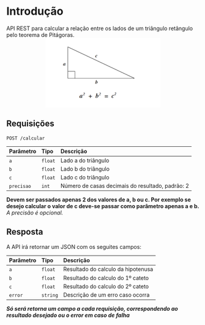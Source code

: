 # Introdução
API REST para calcular a relação entre os lados de um triângulo retângulo pelo teorema de Pitágoras.
<img src="teorema-de-pitagoras-png-1.png" alt="Teorema de Pitágoras" style="width:300px;display: block;margin-left: auto;margin-right: auto;"/>

## Requisições

```http
POST /calcular
```

| Parâmetro | Tipo | Descrição |
| :--- | :--- | :--- |
| `a` | `float` | Lado a do triângulo |
| `b` | `float` | Lado b do triângulo |
| `c` | `float` | Lado c do triângulo |
| `precisao` | `int` | Número de casas decimais do resultado, padrão: 2 |

**Devem ser passados apenas 2 dos valores de a, b ou c. Por exemplo se desejo calcular o valor de c deve-se passar como parâmetro apenas a e b.**
*A precisão é opcional.*

## Resposta

A API irá retornar um JSON com os seguites campos: 

| Parâmetro | Tipo | Descrição |
| :--- | :--- | :--- |
| `a` | `float` | Resultado do calculo da hipotenusa |
| `b` | `float` | Resultado do calculo do 1º cateto |
| `c` | `float` | Resultado do calculo do 2º cateto |
| `error` | `string` | Descrição de um erro caso ocorra |

***Só será retorna um campo a cada requisição, correspondendo ao resultado desejado ou o error em caso de falha***
